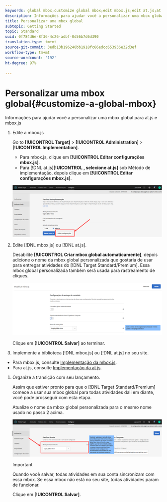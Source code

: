 ```yaml
---
keywords: global mbox;customize global mbox;edit mbox.js;edit at.js;at.js;implement mbox.js;implement at.js
description: Informações para ajudar você a personalizar uma mbox global para at.js e mbox.js
title: Personalizar uma mbox global
subtopic: Getting Started
topic: Standard
uuid: 0f784d6e-8f36-4c26-adbf-0d56b7d6d390
translation-type: tm+mt
source-git-commit: 3edb13b196240bb1918fc66edcc653936e32d3ef
workflow-type: tm+mt
source-wordcount: '192'
ht-degree: 97%

---
```



# Personalizar uma mbox global{#customize-a-global-mbox}

Informações para ajudar você a personalizar uma mbox global para at.js e mbox.js

1. Edite a mbox.js

   Go to **[!UICONTROL Target]** > **[!UICONTROL Administration]** > **[!UICONTROL Implementation]**.

   * Para mbox.js, clique em **[!UICONTROL Editar configurações mbox.js]**.
   * Para [!DNL at.js]**[!UICONTROL , selecione at.js]** sob Método de implementação, depois clique em **[!UICONTROL Editar configurações mbox.js]**.

   ![](assets/step-1-edit-mboxjs.png)

1. Edite [!DNL mbox.js] ou [!DNL at.js].

   Desabilite **[!UICONTROL Criar mbox global automaticamente]**, depois adicione o nome da mbox global personalizada que gostaria de usar para entregar atividades do [!DNL Target Standard/Premium]. Essa mbox global personalizada também será usada para rastreamento de cliques.

   ![](assets/step-2-edit-mboxjs-or-atjs.png)

   Clique em **[!UICONTROL Salvar]** ao terminar.
1. Implemente a biblioteca [!DNL mbox.js] ou [!DNL at.js] no seu site.

* Para mbox.js, consulte [Implementação da mbox.js](../../../../c-implementing-target/c-implementing-target-for-client-side-web/t-mbox-download/mbox-download.md#task_4EAE26BB84FD4E1D858F411AEDF4B420).
* Para at.js, consulte [Implementação da at.js](../../../../c-implementing-target/c-implementing-target-for-client-side-web/t-mbox-download/c-target-atjs-implementation/target-atjs-implementation.md#concept_8AC8D169E02944B1A547A0CAD97EAC17).

1. Organize a transição com seu lançamento.

   Assim que estiver pronto para que o [!DNL Target Standard/Premium] comece a usar sua mbox global para todas atividades dali em diante, você pode prosseguir com esta etapa.

   Atualize o nome da mbox global personalizada para o mesmo nome usado no passo 2 acima.

   ![](assets/step-4-time-the-transition-with-your-release.png)

   >[!IMPORTANT]
   >
   >Quando você salvar, todas atividades em sua conta sincronizam com essa mbox. Se essa mbox não está no seu site, todas atividades param de funcionar.

   Clique em **[!UICONTROL Salvar]**.
